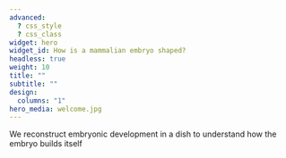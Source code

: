 ```yaml
---
advanced:
  ? css_style
  ? css_class
widget: hero
widget_id: How is a mammalian embryo shaped?
headless: true
weight: 10
title: ""
subtitle: ""
design:
  columns: "1"
hero_media: welcome.jpg
---
```

We reconstruct embryonic development in a dish to understand how the embryo builds itself